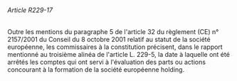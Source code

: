 ###### Article R229-17

Outre les mentions du paragraphe 5 de l'article 32 du règlement (CE) n° 2157/2001 du Conseil du 8 octobre 2001 relatif au statut de la société européenne, les commissaires à la constitution précisent, dans le rapport mentionné au troisième alinéa de l'article L. 229-5, la date à laquelle ont été arrêtés les comptes qui ont servi à l'évaluation des parts ou actions concourant à la formation de la société européenne holding.

